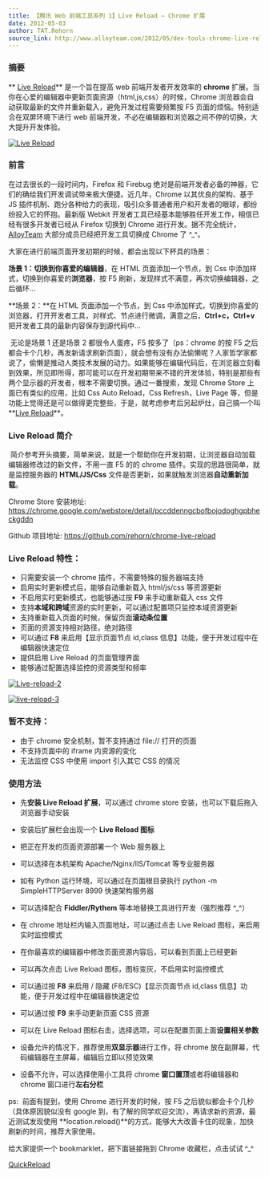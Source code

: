 ```yaml
---
title: 【腾讯 Web 前端工具系列 1】Live Reload – Chrome 扩展
date: 2012-05-03
author: TAT.Rehorn
source_link: http://www.alloyteam.com/2012/05/dev-tools-chrome-live-reload/
---
```


<!-- {% raw %} - for jekyll -->

### 摘要

 ** [Live Reload](https://chrome.google.com/webstore/detail/pccddenngcbofbojodpghgpbheckgddn?hl=zh-CN "安装 Live Reload")** 是一个旨在提高 web 前端开发者开发效率的 **chrome** 扩展。当你在心爱的编辑器中更新页面资源（html,js,css）的时候，Chrome 浏览器会自动获取最新的文件并重新载入，避免开发过程需要频繁按 F5 页面的烦恼。特别适合在双屏环境下进行 web 前端开发，不必在编辑器和浏览器之间不停的切换，大大提升开发体验。  

[![](http://www.alloyteam.com/wp-content/uploads/2012/05/x2scrap1.jpg "Live Reload")](http://www.alloyteam.com/wp-content/uploads/2012/05/x2scrap1.jpg)

### 前言

 在过去很长的一段时间内，Firefox 和 Firebug 绝对是前端开发者必备的神器，它们的确给我们开发调试带来极大便捷。近几年，Chrome 以其优良的架构、基于 JS 插件机制、跑分各种给力的表现，吸引众多普通者用户和开发者的眼球，都纷纷投入它的怀抱。最新版 Webkit 开发者工具已经基本能够胜任开发工作，相信已经有很多开发者已经从 Firefox 切换到 Chrome 进行开发。据不完全统计，[AlloyTeam](http://www.alloyteam.com/) 大部分成员已经把开发工具切换成 Chrome 了 ^\_^。

大家在进行前端页面开发初期的时候，都会出现以下杯具的场景：

 **场景 1：**切换到你喜爱的**编辑器**，在 HTML 页面添加一个节点，到 Css 中添加样式，切换到你喜爱的**浏览器**，按 F5 刷新，发现样式不满意，再次切换编辑器，之后循环...

 **场景 2：**在 HTML 页面添加一个节点，到 Css 中添加样式，切换到你喜爱的浏览器，打开开发者工具，对样式、节点进行微调，满意之后，**Ctrl+c，Ctrl+v** 把开发者工具的最新内容保存到源代码中...

  无论是场景 1 还是场景 2 都很令人蛋疼，F5 按多了（ps：chrome 的按 F5 之后都会卡个几秒，再发新请求刷新页面），就会想有没有办法偷懒呢？人家哲学家都说了，偷懒是推动人类技术发展的动力。如果能够在编辑代码后，在浏览器立刻看到效果，所见即所得，那可能可以在开发初期带来不错的开发体验，特别是那些有两个显示器的开发者，根本不需要切换。通过一番搜索，发现 Chrome Store 上面已有类似的应用，比如 Css Auto Reload，Css Refresh，Live Page 等，但是功能上觉得还是可以做得更完整些，于是，就考虑参考后另起炉灶，自己搞一个叫**[Live Reload](https://chrome.google.com/webstore/detail/pccddenngcbofbojodpghgpbheckgddn?hl=zh-CN)**。

### Live Reload 简介

  简介参考开头摘要，简单来说，就是一个帮助你在开发初期，让浏览器自动加载编辑器修改过的新文件，不用一直 F5 的的 chrome 插件。实现的思路很简单，就是监控服务器的 **HTML/JS/Css** 文件是否更新，如果就触发浏览器**自动重新加载**。

  Chrome Store 安装地址: <https://chrome.google.com/webstore/detail/pccddenngcbofbojodpghgpbheckgddn>

 Github 项目地址: <https://github.com/rehorn/chrome-live-reload>

### Live Reload 特性：

-   只需要安装一个 chrome 插件，不需要特殊的服务器端支持
-   启用实时更新模式后，能够自动重新载入 html/js/css 等资源更新
-   不启用实时更新模式，也能够通过按 **F9** 来手动重新载入 css 文件
-   支持**本域和跨域**资源的实时更新，可以通过配置项只监控本域资源更新
-   支持重新载入页面的时候，保留页面**滚动条位置**
-   页面的资源支持相对路径，绝对路径
-   可以通过 **F8** 来启用【显示页面节点 id,class 信息】功能，便于开发过程中在编辑器快速定位
-   提供启用 Live Reload 的页面管理界面
-   能够通过配置选择监控的资源类型和频率

[![](http://www.alloyteam.com/wp-content/uploads/2012/05/snapshot5.png "Live-reload-2")](http://www.alloyteam.com/wp-content/uploads/2012/05/Live-reload-2.png)

[![](http://www.alloyteam.com/wp-content/uploads/2012/05/snapshot2.png "live-reload-3")](http://www.alloyteam.com/wp-content/uploads/2012/05/live-reload-3.png)

### 暂不支持：

-   由于 chrome 安全机制，暂不支持通过 file:// 打开的页面
-   不支持页面中的 iframe 内资源的变化
-   无法监控 CSS 中使用 import 引入其它 CSS 的情况

### 使用方法

-   先**安装 Live Reload 扩展**，可以通过 chrome store 安装，也可以下载后拖入浏览器手动安装

-   安装后扩展栏会出现一个 **Live Reload 图标** 

-   把正在开发的页面资源部署一个 Web 服务器上

-   可以选择在本机架构 Apache/Nginx/IIS/Tomcat 等专业服务器

-   如有 Python 运行环境，可以通过在页面根目录执行 python -m SimpleHTTPServer 8999 快速架构服务器

-   可以选择配合 **Fiddler/Rythem** 等本地替换工具进行开发（强烈推荐 ^\_^）

-   在 chrome 地址栏内输入页面地址，可以通过点击 Live Reload 图标，来启用实时监控模式

-   在你最喜欢的编辑器中修改页面资源内容后，可以看到页面上已经更新

-   可以再次点击 Live Reload 图标，图标变灰，不启用实时监控模式

-   可以通过按 **F8** 来启用 / 隐藏 (F8/ESC)【显示页面节点 id,class 信息】功能，便于开发过程中在编辑器快速定位

-   可以通过按 **F9** 来手动更新页面 CSS 资源

-   可以在 Live Reload 图标右击，选择选项，可以在配置页面上面**设置相关参数**

-   设备允许的情况下，推荐使用**双显示器**进行工作，将 chrome 放在副屏幕，代码编辑器在主屏幕，编辑后立即以预览效果

-   设备不允许，可以选择使用小工具将 chrome **窗口置顶**或者将编辑器和 chrome 窗口进行**左右分栏**

ps:  前面有提到，使用 Chrome 进行开发的时候，按 F5 之后貌似都会卡个几秒（具体原因貌似没有 google 到，有了解的同学欢迎交流），再请求新的资源，最近测试发现使用 **location.reload()**的方式，能够大大改善卡住的现象，加快刷新的时间，推荐大家使用。

给大家提供一个 bookmarklet，把下面链接拖到 Chrome 收藏栏，点击试试 ^\_^

[QuickReload](javascript:location.reload();)

<!-- {% endraw %} - for jekyll -->